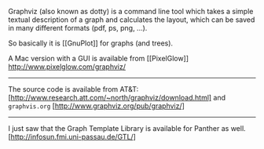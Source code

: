 Graphviz (also known as dotty) is a command line tool which takes a simple textual description of a graph and calculates the layout, which can be saved in many different formats (pdf, ps, png, ...).

So basically it is [[GnuPlot]] for graphs (and trees).

A Mac version with a GUI is available from [[PixelGlow]] http://www.pixelglow.com/graphviz/

----

The source code is available from AT&T:  [http://www.research.att.com/~north/graphviz/download.html] and <code>graphvis.org</code>  [http://www.graphviz.org/pub/graphviz/]

----

I just saw that the Graph Template Library is available for Panther as well.  [http://infosun.fmi.uni-passau.de/GTL/]